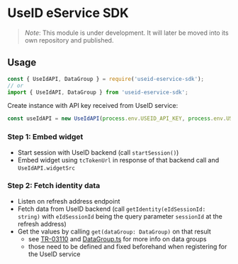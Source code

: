 # UseID eService SDK

> *Note*: This module is under development. It will later be moved into its own repository and published.

## Usage

```javascript
const { UseIdAPI, DataGroup } = require('useid-eservice-sdk');
// or
import { UseIdAPI, DataGroup } from 'useid-eservice-sdk';
```

Create instance with API key received from UseID service:
```javascript
const useIdAPI = new UseIdAPI(process.env.USEID_API_KEY, process.env.USEID_DOMAIN);
```

### Step 1: Embed widget

* Start session with UseID backend (call `startSession()`)
* Embed widget using `tcTokenUrl` in response of that backend call and `UseIdAPI.widgetSrc`

### Step 2: Fetch identity data

* Listen on refresh address endpoint
* Fetch data from UseID backend (call `getIdentity(eIdSessionId: string)` with `eIdSessionId` being the query parameter `sessionId` at the refresh address)
* Get the values by calling `get(dataGroup: DataGroup)` on that result 
  * see [TR-03110](https://www.bsi.bund.de/SharedDocs/Downloads/EN/BSI/Publications/TechGuidelines/TR03110/BSI_TR-03110_Part-4_V2-2.pdf) and [DataGroup.ts](src/DataGroup.ts) for more info on data groups
  * those need to be defined and fixed beforehand when registering for the UseID service
